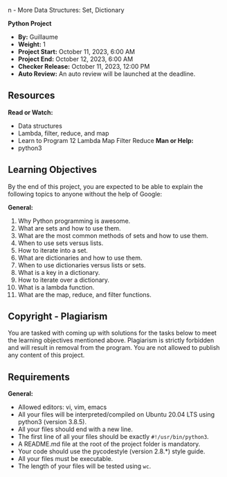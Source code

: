 
n - More Data Structures: Set, Dictionary

**Python Project**

- **By:** Guillaume
- **Weight:** 1
- **Project Start:** October 11, 2023, 6:00 AM
- **Project End:** October 12, 2023, 6:00 AM
- **Checker Release:** October 11, 2023, 12:00 PM
- **Auto Review:** An auto review will be launched at the deadline.

## Resources
**Read or Watch:**
- Data structures
- Lambda, filter, reduce, and map
- Learn to Program 12 Lambda Map Filter Reduce
**Man or Help:**
- python3

## Learning Objectives
By the end of this project, you are expected to be able to explain the following topics to anyone without the help of Google:

**General:**
1. Why Python programming is awesome.
2. What are sets and how to use them.
3. What are the most common methods of sets and how to use them.
4. When to use sets versus lists.
5. How to iterate into a set.
6. What are dictionaries and how to use them.
7. When to use dictionaries versus lists or sets.
8. What is a key in a dictionary.
9. How to iterate over a dictionary.
10. What is a lambda function.
11. What are the map, reduce, and filter functions.

## Copyright - Plagiarism
You are tasked with coming up with solutions for the tasks below to meet the learning objectives mentioned above. Plagiarism is strictly forbidden and will result in removal from the program. You are not allowed to publish any content of this project.

## Requirements
**General:**
- Allowed editors: vi, vim, emacs
- All your files will be interpreted/compiled on Ubuntu 20.04 LTS using python3 (version 3.8.5).
- All your files should end with a new line.
- The first line of all your files should be exactly `#!/usr/bin/python3`.
- A README.md file at the root of the project folder is mandatory.
- Your code should use the pycodestyle (version 2.8.*) style guide.
- All your files must be executable.
- The length of your files will be tested using `wc`.
